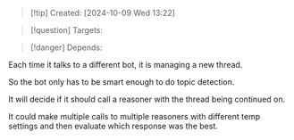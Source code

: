 
>[!tip] Created: [2024-10-09 Wed 13:22]

>[!question] Targets: 

>[!danger] Depends: 

Each time it talks to a different bot, it is managing a new thread.

So the bot only has to be smart enough to do topic detection.

It will decide if it should call a reasoner with the thread being continued on.

It could make multiple calls to multiple reasoners with different temp settings and then evaluate which response was the best.


